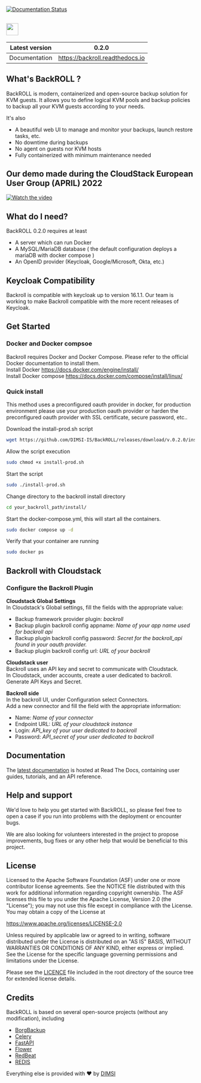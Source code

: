 [![Documentation Status](https://readthedocs.org/projects/backroll/badge/?version=latest)](https://backroll.readthedocs.io/en/latest/?badge=latest)

## <img src="https://user-images.githubusercontent.com/49555363/194335646-85c5513e-cceb-4cc5-99f7-406c7a987156.svg" height="32px">

Latest version  | 0.2.0
------------- | -------------
Documentation  | https://backroll.readthedocs.io

## What's BackROLL ?

BackROLL is modern, containerized and open-source backup solution for KVM guests.
It allows you to define logical KVM pools and backup policies to backup all your KVM guests according to your needs.

It's also

- A beautiful web UI to manage and monitor your backups, launch restore tasks, etc.
- No downtime during backups
- No agent on guests nor KVM hosts
- Fully containerized with minimum maintenance needed

## Our demo made during the CloudStack European User Group (APRIL) 2022
[![Watch the video](http://i3.ytimg.com/vi/Jg40h1YjALk/hqdefault.jpg)](https://www.youtube.com/watch?v=Jg40h1YjALk)
  
## What do I need?
BackROLL 0.2.0 requires at least
- A server which can run Docker
- A MySQL/MariaDB database ( the default configuration deploys a mariaDB with docker compose )
- An OpenID provider (Keycloak, Google/Microsoft, Okta, etc.)

## Keycloak Compatibility
Backroll is compatible with keycloak up to version 16.1.1.
Our team is working to make Backroll compatible with the more recent releases of Keycloak.

## Get Started
### Docker and Docker compsoe
Backroll requires Docker and Docker Compose. Please refer to the official Docker documentation to install them.\
Install Docker https://docs.docker.com/engine/install/ \
Install Docker compose https://docs.docker.com/compose/install/linux/

### Quick install
This method uses a preconfigured oauth provider in docker, for production environment please use your production oauth provider or harden the preconfigured oauth provider with SSL certificate, secure password, etc..

Download the install-prod.sh script
```bash
wget https://github.com/DIMSI-IS/BackROLL/releases/download/v.0.2.0/install-prod.sh
```
Allow the script execution
```bash
sudo chmod +x install-prod.sh
```
Start the script
```bash
sudo ./install-prod.sh
```
Change directory to the backroll install directory
```bash
cd your_backroll_path/install/
```
Start the docker-compose.yml, this will start all the containers.
```bash
sudo docker compose up -d
```
Verify that your container are running
```bash
sudo docker ps
```


## Backroll with Cloudstack
### Configure the Backroll Plugin

**Cloudstack Global Settings**\
In Cloudstack's Global settings, fill the fields with the appropriate value:

- Backup framework provider plugin: _backroll_
- Backup plugin backroll config appname: _Name of your app name used for backroll api_
- Backup plugin backroll config password: _Secret for the backroll_api found in your oauth provider._
- Backup plugin backroll config url: _URL of your backroll_


**Cloudstack user**\
Backroll uses an API key and secret to communicate with Cloudstack.\
In Cloudstack, under accounts, create a user dedicated to backroll.\
Generate API Keys and Secret.


**Backroll side**\
In the backroll UI, under Configuration select Connectors.\
Add a new connector and fill the field with the appropriate information:

- Name: *Name of your connector*
- Endpoint URL: *URL of your cloudstack instance*
- Login: *API_key of your user dedicated to backroll*
- Password: *API_secret of your user dedicated to backroll*


## Documentation
The [latest documentation](https://backroll.readthedocs.io/) is hosted at Read The Docs, containing user guides, tutorials, and an API reference.

## Help and support
We'd love to help you get started with BackROLL, so please feel free to open a case if you run into problems with the deployment or encounter bugs.

We are also looking for volunteers interested in the project to propose improvements, bug fixes or any other help that would be beneficial to this project.

## License

Licensed to the Apache Software Foundation (ASF) under one or more contributor license agreements. See the NOTICE file distributed with this work for additional information regarding copyright ownership. The ASF licenses this file to you under the Apache License, Version 2.0 (the "License"); you may not use this file except in compliance with the License. You may obtain a copy of the License at

https://www.apache.org/licenses/LICENSE-2.0

Unless required by applicable law or agreed to in writing, software distributed under the License is distributed on an "AS IS" BASIS, WITHOUT WARRANTIES OR CONDITIONS OF ANY KIND, either express or implied. See the License for the specific language governing permissions and limitations under the License.

Please see the [LICENCE](https://github.com/DIMSI-IS/BackROLL/blob/main/LICENCE) file included in the root directory of the source tree for extended license details.

## Credits
BackROLL is based on several open-source projects (without any modification), including

* [BorgBackup](https://borgbackup.readthedocs.io/en/stable/index.html)
* [Celery](https://docs.celeryq.dev/en/stable/index.html)
* [FastAPI](https://fastapi.tiangolo.com)
* [Flower](https://flower.readthedocs.io/en/latest/)
* [RedBeat](https://github.com/sibson/redbeat)
* [REDIS](https://redis.io/)

Everything else is provided with ❤ by [DIMSI](https://www.dimsi.fr)
